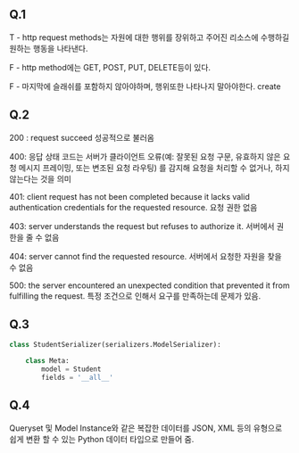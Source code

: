 ## Q.1

T - http request methods는 자원에 대한 행위를 장위하고 주어진 리소스에 수행하길 원하는 행동을 나타낸다.

F - http method에는 GET, POST, PUT, DELETE등이 있다.

F - 마지막에 슬래쉬를 포함하지 않아야하며, 행위또한 나타나지 말아야한다. create



## Q.2

200 : request succeed 성공적으로 불러옴 

400: 응답 상태 코드는 서버가 클라이언트 오류(예: 잘못된 요청 구문, 유효하지 않은 요청 메시지 프레이밍, 또는 변조된 요청 라우팅) 를 감지해 요청을 처리할 수 없거나, 하지 않는다는 것을 의미 

401: client request has not been completed because it lacks valid authentication credentials for the requested resource. 요청 권한 없음

403: server understands the request but refuses to authorize it. 서버에서 권한을 줄 수 없음

404:  server cannot find the requested resource. 서버에서 요청한 자원을 찾을 수 없음

500: the server encountered an unexpected condition that prevented it from fulfilling the request. 특정 조건으로 인해서 요구를 만족하는데 문제가 있음.



## Q.3

```python
class StudentSerializer(serializers.ModelSerializer):

    class Meta:
        model = Student
        fields = '__all__'
```



## Q.4

Queryset 및 Model Instance와 같은 복잡한 데이터를 JSON, XML 등의 유형으로 쉽게 변환 할 수 있는 Python 데이터 타입으로 만들어 줌.

